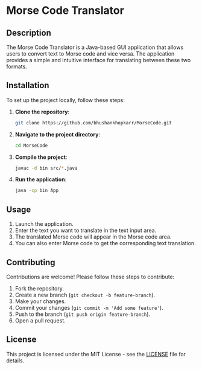 # Morse Code Translator

## Description
The Morse Code Translator is a Java-based GUI application that allows users to convert text to Morse code and vice versa. The application provides a simple and intuitive interface for translating between these two formats.

## Installation
To set up the project locally, follow these steps:

1. **Clone the repository**:
    ```sh
    git clone https://github.com/bhushankhopkarr/MorseCode.git
    ```
2. **Navigate to the project directory**:
    ```sh
    cd MorseCode
    ```
3. **Compile the project**:
    ```sh
    javac -d bin src/*.java
    ```
4. **Run the application**:
    ```sh
    java -cp bin App
    ```

## Usage
1. Launch the application.
2. Enter the text you want to translate in the text input area.
3. The translated Morse code will appear in the Morse code area.
4. You can also enter Morse code to get the corresponding text translation.

## Contributing
Contributions are welcome! Please follow these steps to contribute:

1. Fork the repository.
2. Create a new branch (`git checkout -b feature-branch`).
3. Make your changes.
4. Commit your changes (`git commit -m 'Add some feature'`).
5. Push to the branch (`git push origin feature-branch`).
6. Open a pull request.

## License
This project is licensed under the MIT License - see the [LICENSE](LICENSE) file for details.